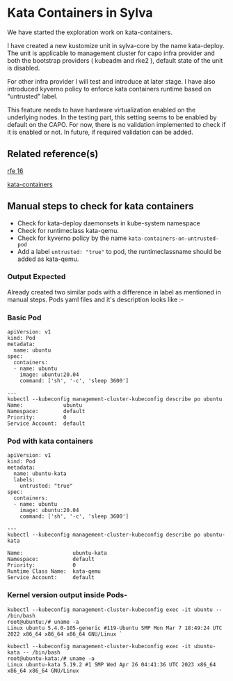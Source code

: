 # Kata Containers in Sylva

We have started the exploration work on kata-containers.

I have created a new kustomize unit in sylva-core by the name kata-deploy. The unit is applicable to management cluster for capo infra provider and both the bootstrap providers ( kubeadm and rke2 ), default state of the unit is disabled.

For other infra provider I will test and introduce at later stage. I have also introduced kyverno policy to enforce kata containers runtime based on "untrusted" label.

This feature needs to have hardware virtualization enabled on the underlying nodes. In the testing part, this setting seems to be enabled by default on the CAPO. For now, there is no validation implemented to check if it is enabled or not. In future, if required validation can be added.

## Related reference(s)

[rfe 16](https://gitlab.com/sylva-projects/sylva/-/merge_requests/16)

[kata-containers](https://github.com/kata-containers/kata-containers/)

## Manual steps to check for kata containers

- Check for kata-deploy daemonsets in kube-system namespace
- Check for runtimeclass kata-qemu.
- Check for kyverno policy by the name `kata-containers-on-untrusted-pod`
- Add a label `untrusted: "true"` to pod, the runtimeclassname should be added as kata-qemu.

### Output Expected

Already created two similar pods with a difference in label as mentioned in manual steps. Pods yaml files and it's description looks like :-

### Basic Pod

```
apiVersion: v1
kind: Pod
metadata:
  name: ubuntu
spec:
  containers:
  - name: ubuntu
    image: ubuntu:20.04
    command: ['sh', '-c', 'sleep 3600']

---
kubectl --kubeconfig management-cluster-kubeconfig describe po ubuntu
Name:             ubuntu
Namespace:        default
Priority:         0
Service Account:  default

`````
### Pod with kata containers

```
apiVersion: v1
kind: Pod
metadata:
  name: ubuntu-kata
  labels:
    untrusted: "true"
spec:
  containers:
  - name: ubuntu
    image: ubuntu:20.04
    command: ['sh', '-c', 'sleep 3600']

---
kubectl --kubeconfig management-cluster-kubeconfig describe po ubuntu-kata

Name:                ubuntu-kata
Namespace:           default
Priority:            0
Runtime Class Name:  kata-qemu
Service Account:     default

`````

### Kernel version output inside Pods-

```
kubectl --kubeconfig management-cluster-kubeconfig exec -it ubuntu -- /bin/bash
root@ubuntu:/# uname -a
Linux ubuntu 5.4.0-105-generic #119-Ubuntu SMP Mon Mar 7 18:49:24 UTC 2022 x86_64 x86_64 x86_64 GNU/Linux `

kubectl --kubeconfig management-cluster-kubeconfig exec -it ubuntu-kata -- /bin/bash
root@ubuntu-kata:/# uname -a
Linux ubuntu-kata 5.19.2 #1 SMP Wed Apr 26 04:41:36 UTC 2023 x86_64 x86_64 x86_64 GNU/Linux 
```
